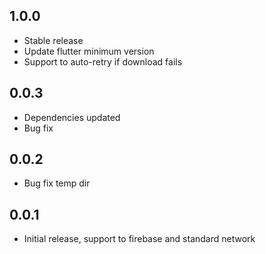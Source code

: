 ## 1.0.0

* Stable release
* Update flutter minimum version
* Support to auto-retry if download fails


## 0.0.3

* Dependencies updated
* Bug fix

## 0.0.2

* Bug fix temp dir

## 0.0.1

* Initial release, support to firebase and standard network 